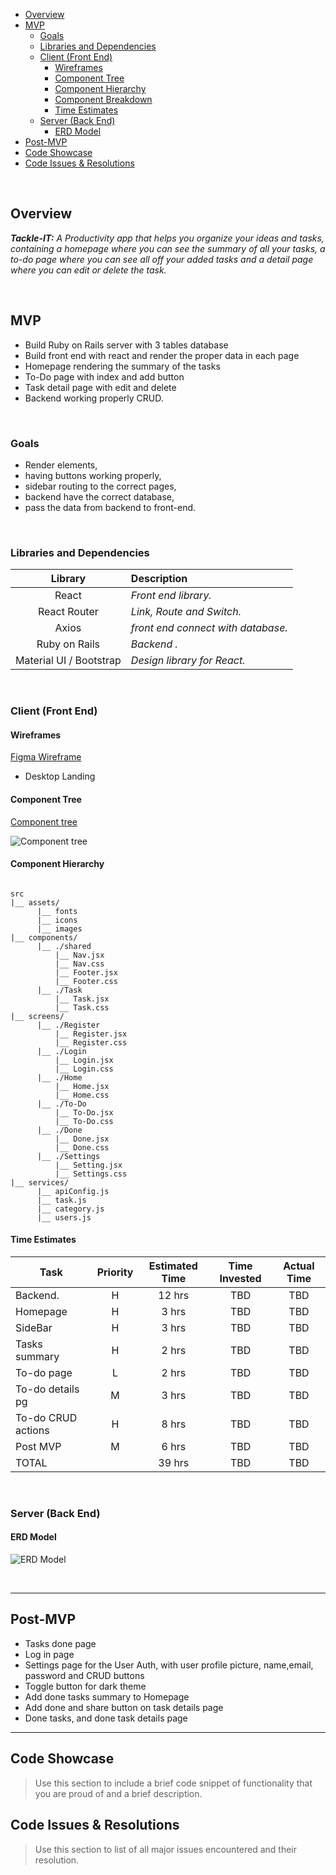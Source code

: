 - [Overview](#overview)
- [MVP](#mvp)
  - [Goals](#goals)
  - [Libraries and Dependencies](#libraries-and-dependencies)
  - [Client (Front End)](#client-front-end)
    - [Wireframes](#wireframes)
    - [Component Tree](#component-tree)
    - [Component Hierarchy](#component-hierarchy)
    - [Component Breakdown](#component-breakdown)
    - [Time Estimates](#time-estimates)
  - [Server (Back End)](#server-back-end)
    - [ERD Model](#erd-model)
- [Post-MVP](#post-mvp)
- [Code Showcase](#code-showcase)
- [Code Issues & Resolutions](#code-issues--resolutions)

<br>

## Overview

_**Tackle-IT:** A Productivity app that helps you organize your ideas and tasks, containing a homepage where you can see the summary of all your tasks, a to-do page where you can see all off your added tasks and a detail page where you can edit or delete the task._

<br>

## MVP

- Build Ruby on Rails server with 3 tables database
- Build front end with react and render the proper data in each page
- Homepage rendering the summary of the tasks
- To-Do page with index and add button
- Task detail page with edit and delete
- Backend working properly CRUD.

<br>

### Goals

- Render elements,
- having buttons working properly,
- sidebar routing to the correct pages,
- backend have the correct database,
- pass the data from backend to front-end.

<br>

### Libraries and Dependencies

|         Library         | Description                        |
| :---------------------: | :--------------------------------- |
|          React          | _Front end library._               |
|      React Router       | _Link, Route and Switch._          |
|          Axios          | _front end connect with database._ |
|      Ruby on Rails      | _Backend ._                        |
| Material UI / Bootstrap | _Design library for React._        |

<br>

### Client (Front End)

#### Wireframes

[Figma Wireframe](https://www.figma.com/file/sWwq3LaVewwNnx0rtF687k/Tackle-IT?node-id=1%3A237)

- Desktop Landing

#### Component Tree

[Component tree](https://whimsical.com/tackle-it-CqTRj9KiQ7PJUtZ4G1ihVH)

![Component tree](https://imgur.com/uu0Hhfe.png)

#### Component Hierarchy

```structure

src
|__ assets/
      |__ fonts
      |__ icons
      |__ images
|__ components/
      |__ ./shared
          |__ Nav.jsx
          |__ Nav.css
          |__ Footer.jsx
          |__ Footer.css
      |__ ./Task
          |__ Task.jsx
          |__ Task.css
|__ screens/
      |__ ./Register
          |__ Register.jsx
          |__ Register.css
      |__ ./Login
          |__ Login.jsx
          |__ Login.css
      |__ ./Home
          |__ Home.jsx
          |__ Home.css
      |__ ./To-Do
          |__ To-Do.jsx
          |__ To-Do.css
      |__ ./Done
          |__ Done.jsx
          |__ Done.css
      |__ ./Settings
          |__ Setting.jsx
          |__ Settings.css
|__ services/
      |__ apiConfig.js
      |__ task.js
      |__ category.js
      |__ users.js

```

#### Time Estimates

| Task               | Priority | Estimated Time | Time Invested | Actual Time |
| ------------------ | :------: | :------------: | :-----------: | :---------: |
| Backend.           |    H     |     12 hrs     |      TBD      |     TBD     |
| Homepage           |    H     |     3 hrs      |      TBD      |     TBD     |
| SideBar            |    H     |     3 hrs      |      TBD      |     TBD     |
| Tasks summary      |    H     |     2 hrs      |      TBD      |     TBD     |
| To-do page         |    L     |     2 hrs      |      TBD      |     TBD     |
| To-do details pg   |    M     |     3 hrs      |      TBD      |     TBD     |
| To-do CRUD actions |    H     |     8 hrs      |      TBD      |     TBD     |
| Post MVP           |    M     |     6 hrs      |      TBD      |     TBD     |
| TOTAL              |          |     39 hrs     |      TBD      |     TBD     |

<br>

### Server (Back End)

#### ERD Model

![ERD Model](https://i.imgur.com/wfgFpsj.png)

<br>

---

## Post-MVP

- Tasks done page
- Log in page
- Settings page for the User Auth, with user profile picture, name,email, password and CRUD buttons
- Toggle button for dark theme
- Add done tasks summary to Homepage
- Add done and share button on task details page
- Done tasks, and done task details page

---

## Code Showcase

> Use this section to include a brief code snippet of functionality that you are proud of and a brief description.

## Code Issues & Resolutions

> Use this section to list of all major issues encountered and their resolution.
